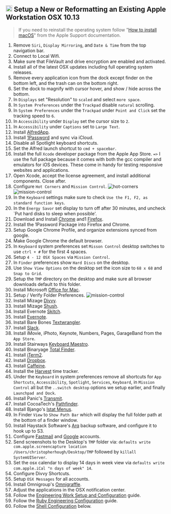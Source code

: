 ## <img src="https://cdn.rawgit.com/chrishough/my-public-data/master/my-configurations/installation.svg" height="20"> Setup a New or Reformatting an Existing Apple Workstation OSX 10.13

> If you need to reinstall the operating system follow "[How to install macOS](https://support.apple.com/en-us/HT204904)" from the Apple Support documentation.

1. Remove `Siri`, `Display Mirroring`, and `Date & Time` from the top navigation bar.
2. Connect to Local Wifi.
3. Make sure that FileVault and drive encryption are enabled and activated.
2. Install all of the latest OSX updates including full operating system releases.
3. Remove every application icon from the dock except finder on the bottom left, and the trash can on the bottom right.
4. Set the dock to magnify with cursor hover, and show / hide across the bottom.
5. In `Displays` set "Resolution" to `scaled` and select `more space`. 
6. In `System Preferences` under the `Trackpad` disable `natural` scrolling.
7. In `System Preferences` under the `Trackpad` under `Point and Click` set the tracking speed to `6`.
8. In `Accessibility` under `Display` set the cursor size to `2`.
9. In `Accessibility` under `Captions` set to `Large Text`.
10. Install [AlfredApp](https://www.alfredapp.com/).
11. Install [1Password](https://1password.com/) and sync via iCloud.
12. Disable all Spotlight keyboard shortcuts. 
13. Set the Alfred launch shortcut to `cmd + spacebar`.
14. Install the full `Xcode` developer package from the Apple App Store. `=>` I use the full package because it comes with both the gcc compiler and emulators for iOS devices. These come in handy for testing responsive websites and applications.
15. Open Xcode, accept the license agreement, and install additional components.  Close after. 
16. Configure `Hot Corners` and `Mission Control`.
  ![hot-corners](https://github.com/chrishough/my-public-data/raw/master/my-configurations/20171001/workstation/hot-corners.png)
  ![mission-control](https://github.com/chrishough/my-public-data/raw/master/my-configurations/20171001/workstation/mission-control.png)
17. In the `Keyboard` settings make sure to check `Use the F1, F2, as standard function keys`.
17. In the `Energy Savor` set display to turn off after 30 minutes, and uncheck `Put hard disks to sleep when possible'.
18. Download and Install [Chrome](https://www.google.com/chrome/browser/desktop/index.html) and1 [Firefox](https://www.mozilla.org/en-US/firefox/new/).
19. Install the 1Password Package into Firefox and Chrome.
20. Setup Google Chrome Profile, and organize extensions synced from google.
21. Make Google Chrome the default browser.
22. In `Keyboard` system preferences set `Misson Control` desktop switches to use `ctrl + #` for the first 4 spaces.
23. Setup `4 - 12 OSX Spaces` via `Mission Control`.
24. In `Finder` preferences show `Hard Discs` on the desktop.
25. Use `Show View Options` on the desktop set the icon size to `68 x 68` and `Snap to Grid`.
26. Setup the `TMP` directory on the desktop and make sure all browser downloads default to this folder.
27. Install Microsoft [Office for Mac](https://www.microsoft.com/en-us/store/b/office).
28. Setup / Verify Folder Preferences.
  ![mission-control](https://github.com/chrishough/my-public-data/raw/master/my-configurations/20171001/workstation/folder-preferences.png)
29. Install Mizage [Divvy](http://mizage.com/divvy/).
30. Install Mizage [Shush](http://mizage.com/shush/).
31. Install Evernote [Skitch](https://evernote.com/products/skitch).
32. Install [Evernote](https://evernote.com/).
33. Install Bare Bones [Textwrangler](https://www.barebones.com/products/textwrangler/).
34. Install [Slack](https://slack.com).
35. Install iMovie, iPhoto, Keynote, Numbers, Pages, GarageBand from the `App Store`.
36. Install Stairways [Keyboard Maestro](https://www.keyboardmaestro.com/main/).
37. Install Binaryage [Total Finder](https://totalfinder.binaryage.com/).
38. Install [iTerm2](https://www.iterm2.com/).
39. Install [Dropbox](https://www.dropbox.com).
40. Install [Caffeine](http://lightheadsw.com/caffeine/).
41. Install the [Harvest](https://www.getharvest.com/) time tracker.
42. Under the `Keyboard` in system preferences remove all shortcuts for `App Shortcuts`, `Accessibility`, `Spotlight`, `Services`, `Keyboard`, in `Mission Control` all but the `..switch desktop` options we setup earlier, and finally `Launchpad and Dock`.
43. Install Panic's [Transmit](https://panic.com/transmit/).
44. Install CocoaTech's [Pathfinder](https://cocoatech.com/).
45. Install Bjango's [Istat Menus](https://bjango.com/mac/istatmenus/).
46. In Finder `View` to `Show Path Bar` which will display the full folder path at the bottom of a finder window.
47. Install Haystack Software's [Arq](https://www.arqbackup.com/download/) backup software, and configure it to hook up to S3.
48. Configure [Fastmail](https://www.fastmail.com) and [Google](https://mail.google.com/mail/) accounts. 
49. Send screenshots to the Desktop's `TMP` folder via: `defaults write com.apple.screencapture location /Users/christopherhough/Desktop/TMP` followed by `killall SystemUIServer`.
50. Set the osx calendar to display 14 days in week view via `defaults write com.apple.iCal "n days of week" 14`.
51. Configure Divvy Shortcuts.
52. Setup `OSX Messages` for all accounts.
53. Install Omnigroup's [Omnigraffle](https://www.omnigroup.com/omnigraffle).
54. Adjust the applications in the OSX notification center.
55. Follow the [Engineering Work Setup and Configuration](/guides/workstation.md) guide.
56. Follow the [Ruby Engineering Configuration](/guides/ruby.md) guide.
57. Follow the [Shell Configuration](/guides/shell.md) below.
